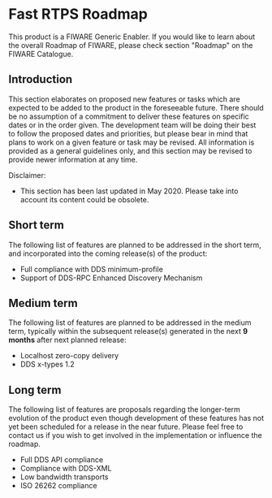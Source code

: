 # Fast RTPS Roadmap

This product is a FIWARE Generic Enabler.
If you would like to learn about the overall Roadmap of FIWARE, please check section "Roadmap" on the FIWARE Catalogue.

## Introduction

This section elaborates on proposed new features or tasks which are expected to be added to the product in the
foreseeable future.
There should be no assumption of a commitment to deliver these features on specific dates or in the order given.
The development team will be doing their best to follow the proposed dates and priorities, but please bear in mind
that plans to work on a given feature or task may be revised.
All information is provided as a general guidelines only, and this section may be revised to provide newer information
at any time.

Disclaimer:

* This section has been last updated in May 2020.
  Please take into account its content could be obsolete.

## Short term

The following list of features are planned to be addressed in the short term, and incorporated into the coming
release(s) of the product:

* Full compliance with DDS minimum-profile
* Support of DDS-RPC Enhanced Discovery Mechanism

## Medium term

The following list of features are planned to be addressed in the medium term, typically within the subsequent
release(s) generated in the next **9 months** after next planned release:

* Localhost zero-copy delivery
* DDS x-types 1.2

## Long term

The following list of features are proposals regarding the longer-term evolution of the product even though development
of these features has not yet been scheduled for a release in the near future.
Please feel free to contact us if you wish to get involved in the implementation or influence the roadmap.

* Full DDS API compliance
* Compliance with DDS-XML
* Low bandwidth transports
* ISO 26262 compliance
